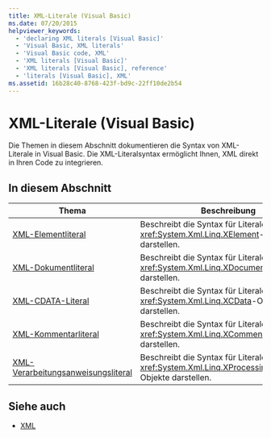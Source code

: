 ```yaml
---
title: XML-Literale (Visual Basic)
ms.date: 07/20/2015
helpviewer_keywords:
  - 'declaring XML literals [Visual Basic]'
  - 'Visual Basic, XML literals'
  - 'Visual Basic code, XML'
  - 'XML literals [Visual Basic]'
  - 'XML literals [Visual Basic], reference'
  - 'literals [Visual Basic], XML'
ms.assetid: 16b28c40-8768-423f-bd9c-22ff10de2b54
---
```

# <a name="xml-literals-visual-basic"></a>XML-Literale (Visual Basic)
Die Themen in diesem Abschnitt dokumentieren die Syntax von XML-Literale in Visual Basic. Die XML-Literalsyntax ermöglicht Ihnen, XML direkt in Ihren Code zu integrieren.  
  
## <a name="in-this-section"></a>In diesem Abschnitt  
  
|Thema|Beschreibung|  
|-----------|-----------------|  
|[XML-Elementliteral](../../../visual-basic/language-reference/xml-literals/xml-element-literal.md)|Beschreibt die Syntax für Literale, die <xref:System.Xml.Linq.XElement>-Objekte darstellen.|  
|[XML-Dokumentliteral](../../../visual-basic/language-reference/xml-literals/xml-document-literal.md)|Beschreibt die Syntax für Literale, die <xref:System.Xml.Linq.XDocument>-Objekte darstellen.|  
|[XML-CDATA-Literal](../../../visual-basic/language-reference/xml-literals/xml-cdata-literal.md)|Beschreibt die Syntax für Literale, die <xref:System.Xml.Linq.XCData>-Objekte darstellen.|  
|[XML-Kommentarliteral](../../../visual-basic/language-reference/xml-literals/xml-comment-literal.md)|Beschreibt die Syntax für Literale, die <xref:System.Xml.Linq.XComment>-Objekte darstellen.|  
|[XML-Verarbeitungsanweisungsliteral](../../../visual-basic/language-reference/xml-literals/xml-processing-instruction-literal.md)|Beschreibt die Syntax für Literale, die <xref:System.Xml.Linq.XProcessingInstruction>-Objekte darstellen.|  
  
## <a name="see-also"></a>Siehe auch
- [XML](../../../visual-basic/programming-guide/language-features/xml/index.md)
